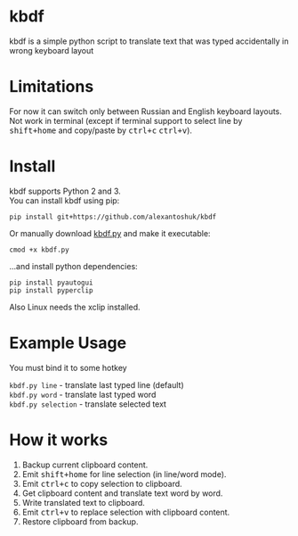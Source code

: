 kbdf
=========
kbdf is a simple python script to translate text that was typed accidentally in wrong keyboard layout


Limitations
============
For now it can switch only between Russian and English keyboard layouts.
Not work in terminal (except if terminal support to select line by <kbd>shift+home</kbd> and copy/paste by <kbd>ctrl+c</kbd> <kbd>ctrl+v</kbd>).

Install
============
kbdf supports Python 2 and 3.<br/>
You can install kbdf using pip:

`pip install git+https://github.com/alexantoshuk/kbdf`

Or manually download [kbdf.py](https://raw.githubusercontent.com/alexantoshuk/kbdf/master/scripts/kbdf.py) and make it executable:

`cmod +x kbdf.py`

...and install python dependencies:

`pip install pyautogui`<br/>
`pip install pyperclip`

Also Linux needs the xclip installed.


Example Usage
=============
You must bind it to some hotkey

`kbdf.py line` - translate last typed line (default)<br/>
`kbdf.py word` - translate last typed word<br/>
`kbdf.py selection` - translate selected text<br/>


How it works
=============
1) Backup current clipboard content.
2) Emit <kbd>shift+home</kbd> for line selection (in line/word mode).
3) Emit <kbd>ctrl+c</kbd> to copy selection to clipboard.
4) Get clipboard content and translate text word by word.
5) Write translated text to clipboard.
6) Emit <kbd>ctrl+v</kbd> to replace selection with clipboard content.
7) Restore clipboard from backup.
